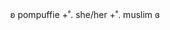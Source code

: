 <center>
ʚ pompuffie +˚. she/her +˚. muslim ɞ
</center>
<!---
.+ ⸝​--ꔫ--丶
  ૮  ,,ᵜ ꄃ ᵜ,, ა  ೀ ·˚⊹ purroperty of pomfie
ଢ╰-っ-っ⸝​
--->
